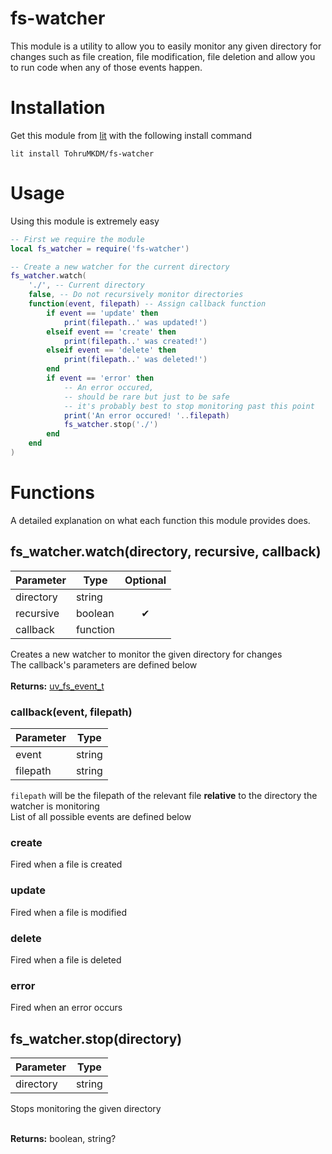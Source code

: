 # fs-watcher
This module is a utility to allow you to easily monitor any given directory for changes such as file creation, file modification, file deletion and allow you to run code when any of those events happen.

# Installation
Get this module from [lit](https://luvit.io/lit.html) with the following install command
```
lit install TohruMKDM/fs-watcher
```

# Usage
Using this module is extremely easy
```lua
-- First we require the module
local fs_watcher = require('fs-watcher')

-- Create a new watcher for the current directory
fs_watcher.watch(
    './', -- Current directory
    false, -- Do not recursively monitor directories
    function(event, filepath) -- Assign callback function
        if event == 'update' then
            print(filepath..' was updated!')
        elseif event == 'create' then
            print(filepath..' was created!')
        elseif event == 'delete' then
            print(filepath..' was deleted!')
        end
        if event == 'error' then
            -- An error occured, 
            -- should be rare but just to be safe 
            -- it's probably best to stop monitoring past this point
            print('An error occured! '..filepath)
            fs_watcher.stop('./')
        end
    end
)
```

# Functions
A detailed explanation on what each function this module provides does.
## fs_watcher.watch(directory, recursive, callback)
| Parameter |   Type   | Optional |
| --------- | -------- |:--------:|
| directory | string   |          |
| recursive | boolean  |     ✔    |
| callback  | function |          |

Creates a new watcher to monitor the given directory for changes</br>
The callback's parameters are defined below</br></br>
**Returns:** [uv_fs_event_t](https://github.com/luvit/luv/blob/master/docs.md#uv_fs_event_t--fs-event-handle)

### callback(event, filepath)
| Parameter |   Type   |
| --------- | -------- |
|   event   |  string  |   
|  filepath |  string  |

`filepath` will be the filepath of the relevant file **relative** to the directory the watcher is monitoring</br>
List of all possible events are defined below

### create
Fired when a file is created

### update
Fired when a file is modified

### delete
Fired when a file is deleted

### error
Fired when an error occurs

## fs_watcher.stop(directory)
| Parameter |   Type   |
| --------- | -------- |
| directory |  string  |

Stops monitoring the given directory</br></br>

**Returns:** boolean, string?
